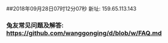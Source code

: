 ##2018年09月28日07时12分07秒 新址: 159.65.113.143
### 兔友常见问题及解答: https://github.com/wanggonging/d/blob/w/FAQ.md
